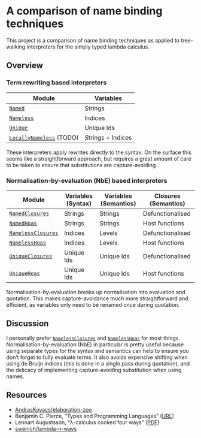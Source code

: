 # A comparison of name binding techniques

This project is a comparison of name binding techniques as applied to
tree-walking interpreters for the simply typed lambda calculus.

## Overview

### Term rewriting based interpreters

| Module                      | Variables          |
| --------------------------- | ------------------ |
| [`Named`]                   | Strings            |
| [`Nameless`]                | Indices            |
| [`Unique`]                  | Unique Ids         |
| [`LocallyNameless`] (TODO)  | Strings + Indices  |

These interpreters apply rewrites directly to the syntax. On the surface this
seems like a straightforward approach, but requires a great amount of care to be
taken to ensure that substitutions are capture-avoiding.

### Normalisation-by-evaluation (NbE) based interpreters

| Module                      | Variables (Syntax) | Variables (Semantics)  | Closures (Semantics)    |
| --------------------------- | ------------------ | ---------------------- | ----------------------- |
| [`NamedClosures`]           | Strings            | Strings                | Defunctionalised        |
| [`NamedHoas`]               | Strings            | Strings                | Host functions          |
| [`NamelessClosures`]        | Indices            | Levels                 | Defunctionalised        |
| [`NamelessHoas`]            | Indices            | Levels                 | Host functions          |
| [`UniqueClosures`]          | Unique Ids         | Unique Ids             | Defunctionalised        |
| [`UniqueHoas`]              | Unique Ids         | Unique Ids             | Host functions          |

Normalisation-by-evaluation breaks up normalisation into evaluation and
quotation. This makes capture-avoidance much more straightforward and efficient,
as variables only need to be renamed once during quotation.

## Discussion

I personally prefer [`NamelessClosures`] and [`NamelessHoas`] for most things.
Normalisation-by-evaluation (NbE) in particular is pretty useful because using
separate types for the syntax and semantics can help to ensure you don’t forget
to fully evaluate terms. It also avoids expensive shifting when using de Bruijn
indices (this is done in a single pass during quotation), and the delicacy of
implementing capture-avoiding substitution when using names.

[`Named`]:              ./Named.ml
[`NamedClosures`]:      ./NamedClosures.ml
[`NamedHoas`]:          ./NamedHoas.ml
[`Nameless`]:           ./Nameless.ml
[`NamelessClosures`]:   ./NamelessClosures.ml
[`NamelessHoas`]:       ./NamelessHoas.ml
[`Unique`]:             ./Unique.ml
[`UniqueClosures`]:     ./UniqueClosures.ml
[`UniqueHoas`]:         ./UniqueHoas.ml
[`LocallyNameless`]:    ./LocallyNameless.ml

## Resources

- [AndrasKovacs/elaboration-zoo](https://github.com/AndrasKovacs/elaboration-zoo/tree/master)
- Benjamin C. Pierce, “Types and Programming Languages” ([URL](https://www.cis.upenn.edu/~bcpierce/tapl/))
- Lennart Augustsson, “λ-calculus cooked four ways” ([PDF](https://github.com/mietek/cook/blob/master/doc/pdf/augustsson-2006.pdf))
- [sweirich/lambda-n-ways](https://github.com/sweirich/lambda-n-ways/)
